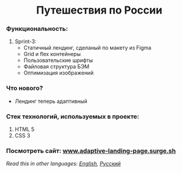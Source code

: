 <h1 align="center">Путешествия по России</h1>

### Функциональность: 
1. Sprint-3:
    * Статичный лендинг, сделаный по макету из Figma
    * Grid и flex контейнеры
    * Пользовательские шрифты
    * Файловая структура БЭМ 
    * Оптимизация изображений
### Что нового?
  * Лендинг теперь адаптивный
### Стек технологий, используемых в проекте:
1. HTML 5
2. CSS 3
### Посмотреть сайт: www.adaptive-landing-page.surge.sh
*Read this in other languages: [English](README.md), [Русский](README.ru.md)*
